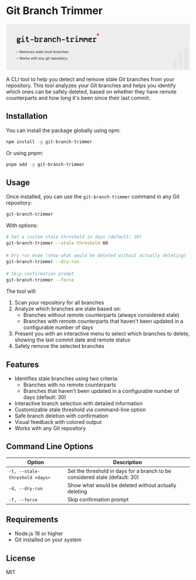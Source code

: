 # Git Branch Trimmer

![Git Branch Trimmer Hero](src/public/readme-hero.png)

A CLI tool to help you detect and remove stale Git branches from your repository. This tool analyzes your Git branches and helps you identify which ones can be safely deleted, based on whether they have remote counterparts and how long it's been since their last commit.

## Installation

You can install the package globally using npm:

```bash
npm install -g git-branch-trimmer
```

Or using pnpm:

```bash
pnpm add -g git-branch-trimmer
```

## Usage

Once installed, you can use the `git-branch-trimmer` command in any Git repository:

```bash
git-branch-trimmer
```

With options:

```bash
# Set a custom stale threshold in days (default: 30)
git-branch-trimmer --stale-threshold 60

# Dry run mode (show what would be deleted without actually deleting)
git-branch-trimmer --dry-run

# Skip confirmation prompt
git-branch-trimmer --force
```

The tool will:

1. Scan your repository for all branches
2. Analyze which branches are stale based on:
   - Branches without remote counterparts (always considered stale)
   - Branches with remote counterparts that haven't been updated in a configurable number of days
3. Present you with an interactive menu to select which branches to delete, showing the last commit date and remote status
4. Safely remove the selected branches

## Features

- Identifies stale branches using two criteria:
  - Branches with no remote counterparts
  - Branches that haven't been updated in a configurable number of days (default: 30)
- Interactive branch selection with detailed information
- Customizable stale threshold via command-line option
- Safe branch deletion with confirmation
- Visual feedback with colored output
- Works with any Git repository

## Command Line Options

| Option                         | Description                                                                 |
| ------------------------------ | --------------------------------------------------------------------------- |
| `-t, --stale-threshold <days>` | Set the threshold in days for a branch to be considered stale (default: 30) |
| `-d, --dry-run`                | Show what would be deleted without actually deleting                        |
| `-f, --force`                  | Skip confirmation prompt                                                    |

## Requirements

- Node.js 16 or higher
- Git installed on your system

## License

MIT
